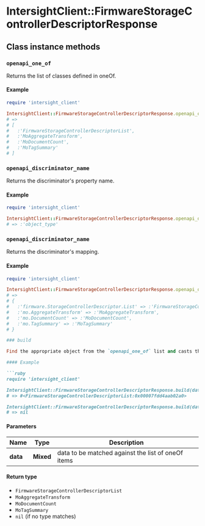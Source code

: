 # IntersightClient::FirmwareStorageControllerDescriptorResponse

## Class instance methods

### `openapi_one_of`

Returns the list of classes defined in oneOf.

#### Example

```ruby
require 'intersight_client'

IntersightClient::FirmwareStorageControllerDescriptorResponse.openapi_one_of
# =>
# [
#   :'FirmwareStorageControllerDescriptorList',
#   :'MoAggregateTransform',
#   :'MoDocumentCount',
#   :'MoTagSummary'
# ]
```

### `openapi_discriminator_name`

Returns the discriminator's property name.

#### Example

```ruby
require 'intersight_client'

IntersightClient::FirmwareStorageControllerDescriptorResponse.openapi_discriminator_name
# => :'object_type'
```

### `openapi_discriminator_name`

Returns the discriminator's mapping.

#### Example

```ruby
require 'intersight_client'

IntersightClient::FirmwareStorageControllerDescriptorResponse.openapi_discriminator_mapping
# =>
# {
#   :'firmware.StorageControllerDescriptor.List' => :'FirmwareStorageControllerDescriptorList',
#   :'mo.AggregateTransform' => :'MoAggregateTransform',
#   :'mo.DocumentCount' => :'MoDocumentCount',
#   :'mo.TagSummary' => :'MoTagSummary'
# }

### build

Find the appropriate object from the `openapi_one_of` list and casts the data into it.

#### Example

```ruby
require 'intersight_client'

IntersightClient::FirmwareStorageControllerDescriptorResponse.build(data)
# => #<FirmwareStorageControllerDescriptorList:0x00007fdd4aab02a0>

IntersightClient::FirmwareStorageControllerDescriptorResponse.build(data_that_doesnt_match)
# => nil
```

#### Parameters

| Name | Type | Description |
| ---- | ---- | ----------- |
| **data** | **Mixed** | data to be matched against the list of oneOf items |

#### Return type

- `FirmwareStorageControllerDescriptorList`
- `MoAggregateTransform`
- `MoDocumentCount`
- `MoTagSummary`
- `nil` (if no type matches)

